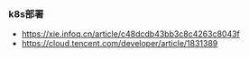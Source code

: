 
### k8s部署
* https://xie.infoq.cn/article/c48dcdb43bb3c8c4263c8043f
* https://cloud.tencent.com/developer/article/1831389

